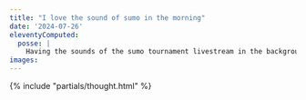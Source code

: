 ```yaml
---
title: "I love the sound of sumo in the morning"
date: '2024-07-26'
eleventyComputed:
  posse: |
    Having the sounds of the sumo tournament livestream in the background as I make breakfast and do morning chores is becoming a regular occurrence in our family home.
images:
---
```


{% include "partials/thought.html" %}